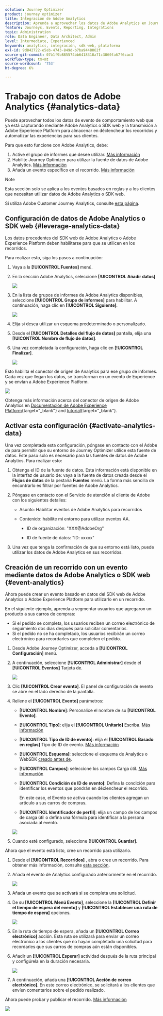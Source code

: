 ```yaml
---
solution: Journey Optimizer
product: journey optimizer
title: Integración de Adobe Analytics
description: Aprenda a aprovechar los datos de Adobe Analytics en Journey Optimizer
feature: Journeys, Events, Reporting, Integrations
topic: Administration
role: Data Engineer, Data Architect, Admin
level: Intermediate, Experienced
keywords: analytics, integración, sdk web, plataforma
exl-id: 9d842722-e5eb-4743-849d-b7ba9448062f
source-git-commit: 07b1f9b885574bb6418310a71c3060fa67f6cac3
workflow-type: tm+mt
source-wordcount: '753'
ht-degree: 6%

---
```


# Trabajo con datos de Adobe Analytics {#analytics-data}

Puede aprovechar todos los datos de evento de comportamiento web que ya está capturando mediante Adobe Analytics o SDK web y la transmisión a Adobe Experience Platform para almacenar en déclencheur los recorridos y automatizar las experiencias para sus clientes.

Para que esto funcione con Adobe Analytics, debe:

1. Active el grupo de informes que desee utilizar. [Más información](#leverage-analytics-data)
1. Habilite Journey Optimizer para utilizar la fuente de datos de Adobe Analytics. [Más información](#activate-analytics-data)
1. Añada un evento específico en el recorrido. [Más información](#event-analytic)

>[!NOTE]
>
>Esta sección solo se aplica a los eventos basados en reglas y a los clientes que necesitan utilizar datos de Adobe Analytics o SDK web.
> 
>Si utiliza Adobe Customer Journey Analytics, consulte [esta página](../reports/cja-ajo.md).
>

## Configuración de datos de Adobe Analytics o SDK web {#leverage-analytics-data}

Los datos procedentes del SDK web de Adobe Analytics o Adobe Experience Platform deben habilitarse para que se utilicen en los recorridos.

Para realizar esto, siga los pasos a continuación:

1. Vaya a la **[!UICONTROL Fuentes]** menú.

1. En la sección Adobe Analytics, seleccione **[!UICONTROL Añadir datos]**

   ![](assets/ajo-aa_1.png)

1. En la lista de grupos de informes de Adobe Analytics disponibles, seleccione **[!UICONTROL Grupo de informes]** para habilitar. A continuación, haga clic en **[!UICONTROL Siguiente]**.

   ![](assets/ajo-aa_2.png)

1. Elija si desea utilizar un esquema predeterminado o personalizado.

1. Desde el **[!UICONTROL Detalles del flujo de datos]** pantalla, elija una **[!UICONTROL Nombre de flujo de datos]**.

1. Una vez completada la configuración, haga clic en **[!UICONTROL Finalizar]**.

   ![](assets/ajo-aa_3.png)

Esto habilita el conector de origen de Analytics para ese grupo de informes. Cada vez que llegan los datos, se transforman en un evento de Experience y se envían a Adobe Experience Platform.

![](assets/ajo-aa_4.png)

Obtenga más información acerca del conector de origen de Adobe Analytics en  [Documentación de Adobe Experience Platform](https://experienceleague.adobe.com/docs/experience-platform/sources/connectors/adobe-applications/analytics.html?lang=es){target="_blank"} and [tutorial](https://experienceleague.adobe.com/docs/experience-platform/sources/ui-tutorials/create/adobe-applications/analytics.html?lang=es){target="_blank"}.

## Activar esta configuración {#activate-analytics-data}

Una vez completada esta configuración, póngase en contacto con el Adobe de para permitir que su entorno de Journey Optimizer utilice esta fuente de datos. Este paso solo es necesario para las fuentes de datos de Adobe Analytics. Para realizar esto:

1. Obtenga el ID de la fuente de datos. Esta información está disponible en la interfaz de usuario de: vaya a la fuente de datos creada desde el **Flujos de datos** de la pestaña **Fuentes** menú. La forma más sencilla de encontrarlo es filtrar por fuentes de Adobe Analytics.
1. Póngase en contacto con el Servicio de atención al cliente de Adobe con los siguientes detalles:

   * Asunto: Habilitar eventos de Adobe Analytics para recorridos

   * Contenido: habilite mi entorno para utilizar eventos AA.

      * ID de organización: &quot;XXX@AdobeOrg&quot;

      * ID de fuente de datos: &quot;ID: xxxxx&quot;

1. Una vez que tenga la confirmación de que su entorno está listo, puede utilizar los datos de Adobe Analytics en sus recorridos.

## Creación de un recorrido con un evento mediante datos de Adobe Analytics o SDK web {#event-analytics}

Ahora puede crear un evento basado en datos del SDK web de Adobe Analytics o Adobe Experience Platform para utilizarlo en un recorrido.

En el siguiente ejemplo, aprenda a segmentar usuarios que agregaron un producto a sus carros de compras:

* Si el pedido se completa, los usuarios reciben un correo electrónico de seguimiento dos días después para solicitar comentarios.
* Si el pedido no se ha completado, los usuarios recibirán un correo electrónico para recordarles que completen el pedido.

1. Desde Adobe Journey Optimizer, acceda a **[!UICONTROL Configuración]** menú.

1. A continuación, seleccione **[!UICONTROL Administrar]** desde el **[!UICONTROL Eventos]** Tarjeta de.

   ![](assets/ajo-aa_5.png)

1. Clic **[!UICONTROL Crear evento]**. El panel de configuración de evento se abre en el lado derecho de la pantalla.

1. Rellene el **[!UICONTROL Evento]** parámetros:

   * **[!UICONTROL Nombre]**: Personalice el nombre de su **[!UICONTROL Evento]**.
   * **[!UICONTROL Tipo]**: elija el **[!UICONTROL Unitario]** Escriba. [Más información](../event/about-events.md)
   * **[!UICONTROL Tipo de ID de evento]**: elija el **[!UICONTROL Basado en reglas]** Tipo de ID de evento. [Más información](../event/about-events.md#event-id-type)
   * **[!UICONTROL Esquema]**: seleccione el esquema de Analytics o WebSDK [creado antes de](#leverage-analytics-data).
   * **[!UICONTROL Campos]**: seleccione los campos Carga útil. [Más información](../event/about-creating.md#define-the-payload-fields)
   * **[!UICONTROL Condición de ID de evento]**: Defina la condición para identificar los eventos que pondrán en déclencheur el recorrido.

     En este caso, el Evento se activa cuando los clientes agregan un artículo a sus carros de compras.
   * **[!UICONTROL Identificador de perfil]**: elija un campo de los campos de carga útil o defina una fórmula para identificar a la persona asociada al evento.

   ![](assets/ajo-aa_6.png)

1. Cuando esté configurado, seleccione **[!UICONTROL Guardar]**.

Ahora que el evento está listo, cree un recorrido para utilizarlo.

1. Desde el **[!UICONTROL Recorridos]** , abra o cree un recorrido. Para obtener más información, consulte [esta sección](../building-journeys/journey-gs.md).

1. Añada el evento de Analytics configurado anteriormente en el recorrido.

   ![](assets/ajo-aa_8.png)

1. Añada un evento que se activará si se completa una solicitud.

1. De su **[!UICONTROL Menú Evento]**, seleccione la **[!UICONTROL Definir el tiempo de espera del evento]** y **[!UICONTROL Establecer una ruta de tiempo de espera]** opciones.

   ![](assets/ajo-aa_9.png)

1. En la ruta de tiempo de espera, añada un **[!UICONTROL Correo electrónico]** acción. Esta ruta se utilizará para enviar un correo electrónico a los clientes que no hayan completado una solicitud para recordarles que sus carros de compras aún están disponibles.

1. Añadir un **[!UICONTROL Esperar]** actividad después de la ruta principal y configúrela en la duración necesaria.

   ![](assets/ajo-aa_10.png)

1. A continuación, añada una **[!UICONTROL Acción de correo electrónico]**. En este correo electrónico, se solicitará a los clientes que envíen comentarios sobre el pedido realizado.

Ahora puede probar y publicar el recorrido. [Más información](../building-journeys/publishing-the-journey.md)

![](assets/ajo-aa_7.png)
